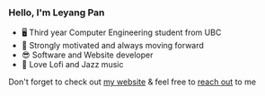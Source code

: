 ### Hello, I'm Leyang Pan
- 🖥️ Third year Computer Engineering student from UBC
- 💪 Strongly motivated and always moving forward
- 😎 Software and Website developer
- 🎵 Love Lofi and Jazz music

Don't forget to check out [my website](https://leyangpan.me)
& feel free to [reach out](mailto:mailto@leyangpan.me)  to me
